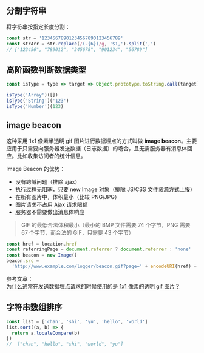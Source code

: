 ## 分割字符串

将字符串按指定长度分割：

```javascript
const str = '12345678901234567890123456789'
const strArr = str.replace(/(.{6})/g, '$1,').split(',')
// ["123456", "789012", "345678", "901234", "56789"]
```

## 高阶函数判断数据类型

```javascript
const isType = type => target => Object.prototype.toString.call(target) === `[object ${type}]`

isType('Array')([])
isType('String')('123')
isType('Number')(123)
```

## image beacon

这种采用 1x1 像素半透明 gif 图片进行数据埋点的方式叫做 **image beacon**。主要应用于只需要向服务器发送数据（日志数据）的场合，且无需服务器有消息体回应。比如收集访问者的统计信息。

Image Beacon 的优势：

- 没有跨域问题（排除 ajax）
- 执行过程无阻塞，只要 new Image 对象（排除 JS/CSS 文件资源方式上报）
- 在所有图片中，体积最小（比较 PNG/JPG）
- 图片请求不占用 Ajax 请求限额
- 服务器不需要做出消息体响应

> GIF 的最低合法体积最小（最小的 BMP 文件需要 74 个字节，PNG 需要 67 个字节，而合法的 GIF，只需要 43 个字节）

```javascript
const href = location.href
const referringPage = document.referrer ? document.referrer : 'none'
const beacon = new Image()
beacon.src =
  'http://www.example.com/logger/beacon.gif?page=' + encodeURI(href) + '&ref=' + encodeURI(referringPage)
```

参考文章：  
[为什么通常在发送数据埋点请求的时候使用的是 1x1 像素的透明 gif 图片？](https://github.com/Advanced-Frontend/Daily-Interview-Question/issues/87)

## 字符串数组排序

```javascript
const list = ['chan', 'shi', 'yu', 'hello', 'world']
list.sort((a, b) => {
  return a.localeCompare(b)
})
//  ["chan", "hello", "shi", "world", "yu"]
```
